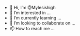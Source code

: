 - 👋 Hi, I’m @Mylesishigh
- 👀 I’m interested in ...
- 🌱 I’m currently learning ...
- 💞️ I’m looking to collaborate on ...
- 📫 How to reach me ...

<!---
Mylesishigh/Mylesishigh is a ✨ special ✨ repository because its `README.md` (this file) appears on your GitHub profile.
You can click the Preview link to take a look at your changes.
--->
